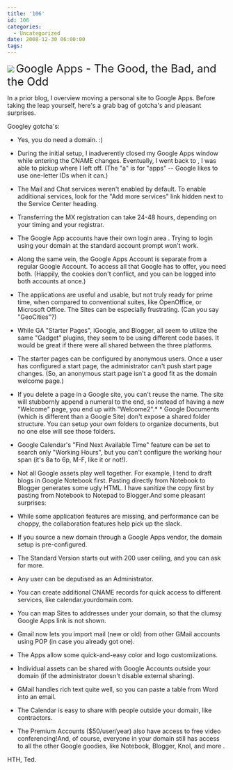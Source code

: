 ```yaml
---
title: '106'
id: 106
categories:
  - Uncategorized
date: 2008-12-30 06:00:00
tags:
---
```


[![](https://tedhusted.files.wordpress.com/2008/12/20915-googleyeyes.png)](http://google.com/a/)
<span style="font-size:180%;">Google Apps - The Good, the Bad, and the Odd</span>

In a prior blog, I overview moving a personal site to Google Apps. Before taking the leap yourself, here's a grab bag of gotcha's and pleasant surprises.

Googley gotcha's:

*   Yes, you do need a domain. :)
*   During the initial setup, I inadverently closed my Google Apps window while entering the CNAME changes. Eventually, I went back to , I was able to pickup where I left off. (The "a" is for "apps" -- Google likes to use one-letter IDs when it can.)
*   The Mail and Chat services weren't enabled by default. To enable additional services, look for the "Add more services" link hidden next to the Service Center heading.
*   Transferring the MX registration can take 24-48 hours, depending on your timing and your registrar.
*   The Google App accounts have their own login area . Trying to login using your domain at the standard account prompt won't work.
*   Along the same vein, the Google Apps Account is separate from a regular Google Account. To access all that Google has to offer, you need both. (Happily, the cookies don't conflict, and you can be logged into both accounts at once.)
*   The applications are useful and usable, but not truly ready for prime time, when compared to conventional suites, like OpenOffice, or Microsoft Office. The Sites can be especially frustrating. (Can you say "GeoCities"?)
*   While GA "Starter Pages", iGoogle, and Blogger, all seem to utilize the same "Gadget" plugins, they seem to be using different code bases. It would be great if there were all shared between the three platforms.
*   The starter pages can be configured by anonymous users. Once a user has configured a start page, the administrator can't push start page changes. (So, an anonymous start page isn't a good fit as the domain welcome page.)
*   If you delete a page in a Google site, you can't reuse the name. The site will stubbornly append a numeral to the end, so instead of having a new "Welcome" page, you end up with "Welcome2".*   * Google Documents (which is different than a Google Site) don't expose a shared folder structure. You can setup your own folders to organize documents, but no one else will see those folders.
*   Google Calendar's "Find Next Available Time" feature can be set to search only "Working Hours", but you can't configure the working hour span (it's 8a to 6p, M-F, like it or not!).
*   Not all Google assets play well together. For example, I tend to draft blogs in Google Notebook first. Pasting directly from Notebook to Blogger generates some ugly HTML. I have sanitize the copy first by pasting from Notebook to Notepad to Blogger.And some pleasant surprises:

*   While some application features are missing, and performance can be choppy, the collaboration features help pick up the slack.
*   If you source a new domain through a Google Apps vendor, the domain setup is pre-configured.
*   The Standard Version starts out with 200 user ceiling, and you can ask for more.
*   Any user can be deputised as an Administrator.
*   You can create additional CNAME records for quick access to different services, like calendar.yourdomain.com.
*   You can map Sites to addresses under your domain, so that the clumsy Google Apps link is not shown.
*   Gmail now lets you import mail (new or old) from other GMail accounts using POP (in case you already got one).
*   The Apps allow some quick-and-easy color and logo customiizations.
*   Individual assets can be shared with Google Accounts outside your domain (if the administrator doesn't disable external sharing).
*   GMail handles rich text quite well, so you can paste a table from Word into an email.

*   The Calendar is easy to share with people outside your domain, like contractors.

*   The Premium Accounts ($50/user/year) also have access to free video conferencing!And, of course, everyone in your domain still has access to all the other Google goodies, like Notebook, Blogger, Knol, and more .

HTH, Ted.